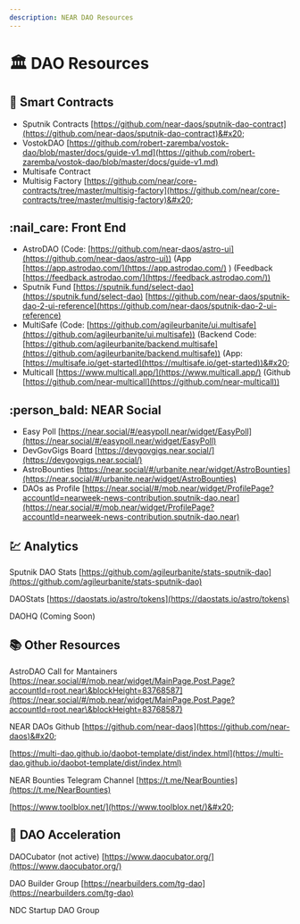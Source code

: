 ```yaml
---
description: NEAR DAO Resources
---
```


# 🏛 DAO Resources

## :scroll: Smart Contracts

* Sputnik Contracts [https://github.com/near-daos/sputnik-dao-contract](https://github.com/near-daos/sputnik-dao-contract)&#x20;
* VostokDAO [https://github.com/robert-zaremba/vostok-dao/blob/master/docs/guide-v1.md](https://github.com/robert-zaremba/vostok-dao/blob/master/docs/guide-v1.md)
* Multisafe Contract
* Multisig Factory [https://github.com/near/core-contracts/tree/master/multisig-factory](https://github.com/near/core-contracts/tree/master/multisig-factory)&#x20;



## :nail\_care: Front End

* AstroDAO (Code: [https://github.com/near-daos/astro-ui](https://github.com/near-daos/astro-ui)) (App [https://app.astrodao.com/](https://app.astrodao.com/) ) (Feedback [https://feedback.astrodao.com/](https://feedback.astrodao.com/))
* Sputnik Fund [https://sputnik.fund/select-dao](https://sputnik.fund/select-dao) [https://github.com/near-daos/sputnik-dao-2-ui-reference](https://github.com/near-daos/sputnik-dao-2-ui-reference)
* MultiSafe (Code: [https://github.com/agileurbanite/ui.multisafe](https://github.com/agileurbanite/ui.multisafe)) (Backend Code: [https://github.com/agileurbanite/backend.multisafe](https://github.com/agileurbanite/backend.multisafe))  (App: [https://multisafe.io/get-started](https://multisafe.io/get-started))&#x20;
* Multicall [https://www.multicall.app/](https://www.multicall.app/) (Github [https://github.com/near-multicall](https://github.com/near-multicall))

## :person\_bald: NEAR Social

* Easy Poll [https://near.social/#/easypoll.near/widget/EasyPoll](https://near.social/#/easypoll.near/widget/EasyPoll)
* DevGovGigs Board [https://devgovgigs.near.social/](https://devgovgigs.near.social/)
* AstroBounties [https://near.social/#/urbanite.near/widget/AstroBounties](https://near.social/#/urbanite.near/widget/AstroBounties)
* DAOs as Profile [https://near.social/#/mob.near/widget/ProfilePage?accountId=nearweek-news-contribution.sputnik-dao.near](https://near.social/#/mob.near/widget/ProfilePage?accountId=nearweek-news-contribution.sputnik-dao.near)

## :chart: Analytics

Sputnik DAO Stats [https://github.com/agileurbanite/stats-sputnik-dao](https://github.com/agileurbanite/stats-sputnik-dao)

DAOStats [https://daostats.io/astro/tokens](https://daostats.io/astro/tokens)

DAOHQ (Coming Soon)

## :books: Other Resources

AstroDAO Call for Mantainers [https://near.social/#/mob.near/widget/MainPage.Post.Page?accountId=root.near\&blockHeight=83768587](https://near.social/#/mob.near/widget/MainPage.Post.Page?accountId=root.near\&blockHeight=83768587)

NEAR DAOs Github [https://github.com/near-daos](https://github.com/near-daos)&#x20;

[https://multi-dao.github.io/daobot-template/dist/index.html](https://multi-dao.github.io/daobot-template/dist/index.html)

NEAR Bounties Telegram Channel [https://t.me/NearBounties](https://t.me/NearBounties)

[https://www.toolblox.net/](https://www.toolblox.net/)&#x20;



## :rocket: DAO Acceleration

DAOCubator (not active) [https://www.daocubator.org/](https://www.daocubator.org/)

DAO Builder Group [https://nearbuilders.com/tg-dao](https://nearbuilders.com/tg-dao)

NDC Startup DAO Group&#x20;



